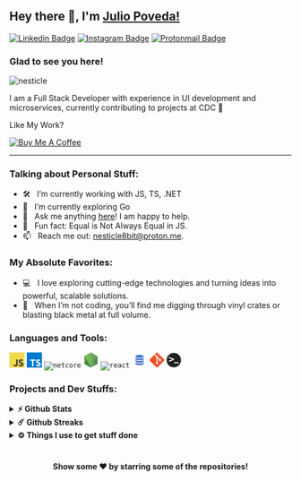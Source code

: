 ## Hey there 👋, I'm [Julio Poveda!](https://github.com/nesticle8bit/)
[![Linkedin Badge](https://img.shields.io/badge/-LinkedIn-0e76a8?style=flat-square&logo=linkedin&logoColor=white)](https://linkedin.com/in/juliopoveda)
[![Instagram Badge](https://img.shields.io/badge/-Instagram-e4405f?style=flat-square&logo=Instagram&logoColor=white)](https://instagram.com/jpvinyl.col/)
[![Protonmail Badge](https://img.shields.io/badge/ProtonMail-8B89CC?logo=protonmail&logoColor=white)](mailto:nesticle8bit@proton.me)

### Glad to see you here! 
<p align="left"> <img src="https://komarev.com/ghpvc/?username=nesticle&label=Profile%20views&color=0e75b6&style=flat" alt="nesticle" /> </p>

<p>I am a Full Stack Developer with experience in UI development and microservices, currently contributing to projects at CDC 🚀</p>


Like My Work?

<a href="https://www.buymeacoffee.com/nesticle8bit" target="_blank"><img src="https://cdn.buymeacoffee.com/buttons/v2/default-yellow.png" alt="Buy Me A Coffee" height="45px" width="200px" ></a>

----------

### Talking about Personal Stuff:

- 🛠 &nbsp; I’m currently working with JS, TS, .NET
- 🚀 &nbsp; I’m currently exploring Go
- 💬 &nbsp; Ask me anything [here](https://github.com/nesticle8bit/nesticle8bit/issues/1)! I am happy to help.
- 👾 &nbsp; Fun fact: Equal is Not Always Equal in JS.
- 📫 &nbsp; Reach me out: nesticle8bit@proton.me.

### My Absolute Favorites:

- 💻 &nbsp; I love exploring cutting-edge technologies and turning ideas into powerful, scalable solutions.
- 🎵 &nbsp; When I’m not coding, you’ll find me digging through vinyl crates or blasting black metal at full volume.

### Languages and Tools:

<code><img height="27" src="https://raw.githubusercontent.com/github/explore/80688e429a7d4ef2fca1e82350fe8e3517d3494d/topics/javascript/javascript.png" alt="javascript"></code>
<code><img height="27" src="https://raw.githubusercontent.com/github/explore/80688e429a7d4ef2fca1e82350fe8e3517d3494d/topics/typescript/typescript.png" alt="typescript"></code>
<code><img height="30" src="https://icon.icepanel.io/Technology/svg/.NET-core.svg" alt="netcore"></code>
<code><img height="27" src="https://raw.githubusercontent.com/github/explore/80688e429a7d4ef2fca1e82350fe8e3517d3494d/topics/nodejs/nodejs.png" alt="nodejs"></code>
<code><img height="27" src="https://github.com/angular.png?size=40" alt="react"></code>
<code><img height="27" src="https://raw.githubusercontent.com/github/explore/80688e429a7d4ef2fca1e82350fe8e3517d3494d/topics/sql/sql.png" alt="sql"></code>
<code><img height="27" src="https://raw.githubusercontent.com/devicons/devicon/master/icons/git/git-original.svg" alt="git"></code>
<code><img height="27" src="https://raw.githubusercontent.com/github/explore/80688e429a7d4ef2fca1e82350fe8e3517d3494d/topics/terminal/terminal.png" alt="terminal"></code>

### Projects and Dev Stuffs:

<details>
  <summary><b>⚡ Github Stats</b></summary>

  <br />
  <img height="180em" src="https://github-readme-stats.vercel.app/api?username=nesticle8bit&show_icons=true&hide_border=true&&count_private=true&include_all_commits=true" />
  <img height="180em" src="https://github-readme-stats.vercel.app/api/top-langs/?username=nesticle8bit&exclude_repo=KNN-Image-Classification&show_icons=true&hide_border=true&layout=compact&langs_count=8"/>
</details>

<details>
  <summary><b>☄️ Github Streaks</b></summary>

  <br />

  [![GitHub Streak](https://streak-stats.demolab.com/?user=nesticle8bit)](https://git.io/streak-stats)
    
</details>

<details>
  <br />
  <summary><b>⚙️ Things I use to get stuff done</b></summary>
  	<ul>
  	    <li><b>OS:</b> Windows 11 Pro</li>
	    <li><b>PC: </b> Master Race</li>
  	    <li><b>Browser: </b> Vivaldi & Brave</li>
	    <li><b>Terminal: </b> Powershell: Oh My Posh</li>
	    <li><b>Code Editor:</b> VSCode - The best editor out there</li>
 	    <li><b>Other Tools:</b> Postman, Notion, 1Password and Raindrop</li>
	    <li><b>To Stay Updated:</b> Twitter, Product Hunt and Hacker News</li>
	</ul>
</details>

#

<div align="center">
	
#### Show some ❤️ by starring some of the repositories!

</div>
